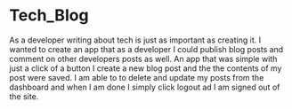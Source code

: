 # Tech_Blog

As a developer writing about tech is just as important as creating it. 
I wanted to create an app that as a developer I could publish blog posts
and comment on other developers posts as well.
An app that was simple with just a click of a button I create a new blog post and the the contents of my post were saved.
I am able to to delete and update my posts from the dashboard and when I am done I simply click logout ad I am signed out of the site.


